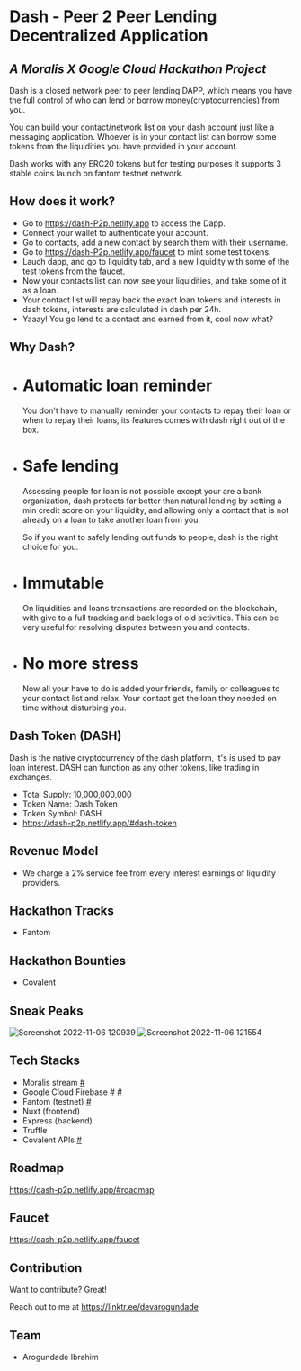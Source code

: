 # Dash - Peer 2 Peer Lending Decentralized Application
## _A Moralis X Google Cloud Hackathon Project_

Dash is a closed network peer to peer lending DAPP, which means you have the full control of who can lend or borrow money(cryptocurrencies) from you.

You can build your contact/network list on your dash account just like a messaging application. Whoever is in your contact list can borrow some tokens from the liquidities you have provided in your account.

Dash works with any ERC20 tokens but for testing purposes it supports 3 stable coins launch on fantom testnet network.

## How does it work?
- Go to https://dash-P2p.netlify.app to access the Dapp.
- Connect your wallet to authenticate your account.
- Go to contacts, add a new contact by search them with their username.
- Go to https://dash-P2p.netlify.app/faucet to mint some test tokens.
- Lauch dapp, and go to liquidity tab, and a new liquidity with some of the test tokens from the faucet.
- Now your contacts list can now see your liquidities, and take some of it as a loan.
- Your contact list will repay back the exact loan tokens and interests in dash tokens, interests are calculated in dash per 24h.
- Yaaay! You go lend to a contact and earned from it, cool now what?

## Why Dash?
- # Automatic loan reminder
  You don't have to manually reminder your contacts to repay their loan or when to repay their loans, its features comes with dash right out of the box.

- # Safe lending
  Assessing people for loan is not possible except your are a bank organization, dash protects far better than natural lending by setting a min credit score on your liquidity, and allowing only a contact that is not
already on a loan to take another loan from you.

  So if you want to safely lending out funds to people, dash is the right choice for you.

- # Immutable 
  On liquidities and loans transactions are recorded on the blockchain, with give to a full tracking and back logs of old activities. This can be very useful for resolving disputes between you and contacts.

- # No more stress
  Now all your have to do is added your friends, family or colleagues to your contact list and relax. Your contact get the loan they needed on time without disturbing you.

## Dash Token (DASH)
  Dash is the native cryptocurrency of the dash platform, it's is used to pay loan interest. 
DASH can function as any other tokens, like trading in exchanges.
- Total Supply: 10,000,000,000
- Token Name: Dash Token
- Token Symbol: DASH
- https://dash-p2p.netlify.app/#dash-token

## Revenue Model
- We charge a 2% service fee from every interest earnings of liquidity providers.

## Hackathon Tracks
- Fantom

## Hackathon Bounties 
- Covalent

## Sneak Peaks
![Screenshot 2022-11-06 120939](https://user-images.githubusercontent.com/81397790/200167266-59c60d93-7638-444f-a133-1dfce2d4e32b.png)
![Screenshot 2022-11-06 121554](https://user-images.githubusercontent.com/81397790/200167502-a4352be1-4b52-40eb-b19f-af06d0cf208b.png)

## Tech Stacks
- Moralis stream [#](https://github.com/devarogundade/dash/blob/master/moralis-stream-api)
- Google Cloud Firebase [#](https://github.com/devarogundade/dash/blob/master/plugins/firestore.js) [#](https://github.com/devarogundade/dash/blob/master/moralis-stream-api)
- Fantom (testnet) [#](https://github.com/devarogundade/dash/blob/master/truffle-config.js)
- Nuxt (frontend)
- Express (backend) 
- Truffle
- Covalent APIs [#](https://github.com/devarogundade/dash/blob/master/plugins/covalent.js)

## Roadmap
   https://dash-p2p.netlify.app/#roadmap

## Faucet
   https://dash-p2p.netlify.app/faucet 

## Contribution

Want to contribute? Great!

Reach out to me at https://linktr.ee/devarogundade

## Team
- Arogundade Ibrahim
